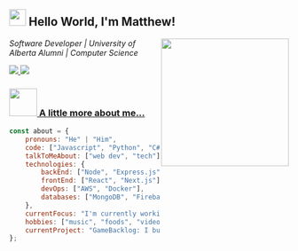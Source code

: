 <h2><img src="https://emojis.slackmojis.com/emojis/images/1531849430/4246/blob-sunglasses.gif?1531849430" width="30"/> Hello World, I'm Matthew!</h2>
<img align='right' src="https://media.giphy.com/media/M9gbBd9nbDrOTu1Mqx/giphy.gif" width="230">
<p>
    <em>Software Developer | University of Alberta Alumni | Computer Science</em>
</p>

<a href="mailto:nluu@ualberta.ca"><img src="https://img.shields.io/badge/mail-%23ff4343.svg?&style=for-the-badge&logo=gmail&logoColor=white"/>
<a href="https://www.linkedin.com/in/ln-minh/"><img src="https://img.shields.io/badge/LinkedIn-0077B5?style=for-the-badge&logo=linkedin&logoColor=white"/>

### <img src="https://media.giphy.com/media/VgCDAzcKvsR6OM0uWg/giphy.gif" width="50"> A little more about me...  

```js
const about = {
    pronouns: "He" | "Him",
    code: ["Javascript", "Python", "C#", "Java"],
    talkToMeAbout: ["web dev", "tech"],
    technologies: {
        backEnd: ["Node", "Express.js", "Django", "FastAPI", "Flask"],
        frontEnd: ["React", "Next.js"],
        devOps: ["AWS", "Docker"],
        databases: ["MongoDB", "Firebase", "MySQL", "SQLite", "PostgreSQL"],
    },
    currentFocus: "I'm currently working on my AWS Certified Developer - Associate and getting a job as a Software Developer",
    hobbies: ["music", "foods", "video games"],
    currentProject: "GameBacklog: I build this to help clearing my game backlog."
};
```

